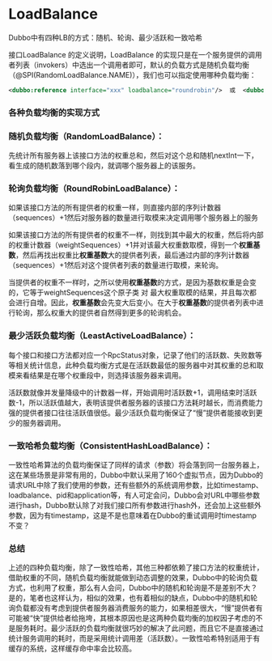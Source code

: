 # LoadBalance

Dubbo中有四种LB的方式：随机、轮询、最少活跃和一致哈希

接口LoadBalance 的定义说明，LoadBalance 的实现只是在一个服务提供的调用者列表（invokers）中选出一个调用者即可，默认的负载方式是随机负载均衡（@SPI(RandomLoadBalance.NAME)），我们也可以指定使用哪种负载均衡：

```xml
<dubbo:reference interface="xxx" loadbalance="roundrobin"/>  或  <dubbo:service interface="xxx" loadbalance="roundrobin" />
```



### 各种负载均衡的实现方式



### 随机负载均衡（RandomLoadBalance）：

先统计所有服务器上该接口方法的权重总和，然后对这个总和随机nextInt一下，看生成的随机数落到哪个段内，就调哪个服务器上的该服务。



###  轮询负载均衡（RoundRobinLoadBalance）：

如果该接口方法的所有提供者的权重一样，则直接内部的序列计数器（sequences）+1然后对服务器的数量进行取模来决定调用哪个服务器上的服务

如果该接口方法的所有提供者的权重不一样，则找到其中最大的权重，然后将内部的权重计数器（weightSequences）+1并对该最大权重数取模，得到一个**权重基数**，然后再找出权重比**权重基数**大的提供者列表，最后通过内部的序列计数器（sequences）+1然后对这个提供者列表的数量进行取模，来轮询。

当提供者的权重不一样时，之所以使用**权重基数**的方式，是因为基数权重是会变的，它等于weightSequences这个原子类 对 最大权重取模的结果，并且每次都会进行自增。因此，**权重基数**会先变大后变小。在大于**权重基数**的提供者列表中进行轮询，那么权重大的提供者自然得到更多的轮询机会。





### 最少活跃负载均衡（LeastActiveLoadBalance）：

每个接口和接口方法都对应一个RpcStatus对象，记录了他们的活跃数、失败数等等相关统计信息，此种负载均衡方式是在活跃数最低的服务器中对其权重的总和取模来看结果是在哪个权重段中，则选择该服务器来调用。

活跃数就像并发量降级中的计数器一样，开始调用时活跃数+1，调用结束时活跃数-1，所以活跃值越大，表明该提供者服务器的该接口方法耗时越长，而消费能力强的提供者接口往往活跃值很低。最少活跃负载均衡保证了“慢”提供者能接收到更少的服务器调用。





### 一致哈希负载均衡（ConsistentHashLoadBalance）：

一致性哈希算法的负载均衡保证了同样的请求（参数）将会落到同一台服务器上，这在某些场景是非常有用的，Dubbo中默认采用了160个虚拟节点，因为Dubbo的请求URL中除了我们使用的参数，还有些额外的系统调用参数，比如timestamp、loadbalance、pid和application等，有人可定会问，Dubbo会对URL中哪些参数进行hash，Dubbo默认除了对我们接口所有参数进行hash外，还会加上这些额外参数，因为有timestamp，这是不是也意味着在Dubbo的重试调用时timestamp不变？

 

### 总结

上述的四种负载均衡，除了一致性哈希，其他三种都依赖了接口方法的权重统计，借助权重的不同，随机负载均衡就能做到动态调整的效果，Dubbo中的轮询负载方式，也利用了权重，那么有人会问，Dubbo中的随机和轮询是不是差别不大？是的，笔者也这样认为，相似的效果，也有着相似的缺点，Dubbo中的随机和轮询负载都没有考虑到提供者服务器消费服务的能力，如果相差很大，“慢”提供者有可能被“快”提供给者给拖垮，其根本原因也是这两种负载均衡的加权因子考虑的不是服务耗时。最少活跃的负载均衡就很巧妙的解决了此问题，而且它不是直接通过统计服务调用的耗时，而是采用统计调用差（活跃数）。一致性哈希特别适用于有缓存的系统，这样缓存命中率会比较高。